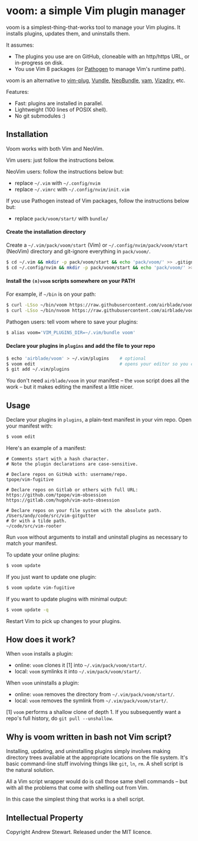 # voom: a simple Vim plugin manager

voom is a simplest-thing-that-works tool to manage your Vim plugins.  It installs plugins, updates them, and uninstalls them.

It assumes:

- The plugins you use are on GitHub, cloneable with an http/https URL, or in-progress on disk.
- You use Vim 8 packages (or [Pathogen][] to manage Vim's runtime path).

voom is an alternative to [vim-plug][], [Vundle][], [NeoBundle][], [vam][], [Vizadry][], etc.

Features:

* Fast: plugins are installed in parallel.
* Lightweight (100 lines of POSIX shell).
* No git submodules :)


## Installation

Voom works with both Vim and NeoVim.

Vim users: just follow the instructions below.

NeoVim users: follow the instructions below but:

- replace `~/.vim` with `~/.config/nvim`
- replace `~/.vimrc` with `~/.config/nvim/init.vim`

If you use Pathogen instead of Vim packages, follow the instructions below but:

- replace `pack/voom/start/` with `bundle/`


#### Create the installation directory

Create a `~/.vim/pack/voom/start` (Vim) or `~/.config/nvim/pack/voom/start` (NeoVim) directory and git-ignore everything in `pack/voom/`.

```sh
$ cd ~/.vim && mkdir -p pack/voom/start && echo 'pack/voom/' >> .gitignore
$ cd ~/.config/nvim && mkdir -p pack/voom/start && echo 'pack/voom/' >> .gitignore
```


#### Install the `(n)voom` scripts somewhere on your PATH

For example, if `~/bin` is on your path:

```sh
$ curl -LSso ~/bin/voom https://raw.githubusercontent.com/airblade/voom/master/voom
$ curl -LSso ~/bin/nvoom https://raw.githubusercontent.com/airblade/voom/master/nvoom
```

Pathogen users: tell voom where to save your plugins:

```sh
$ alias voom='VIM_PLUGINS_DIR=~/.vim/bundle voom'
```


#### Declare your plugins in `plugins` and add the file to your repo

```sh
$ echo 'airblade/voom' > ~/.vim/plugins    # optional
$ voom edit                                # opens your editor so you can declare your plugins
$ git add ~/.vim/plugins
```

You don't need `airblade/voom` in your manifest – the `voom` script does all the work – but it makes editing the manifest a little nicer.


## Usage

Declare your plugins in `plugins`, a plain-text manifest in your vim repo.  Open your manifest with:

```sh
$ voom edit
```

Here's an example of a manifest:

```
# Comments start with a hash character.
# Note the plugin declarations are case-sensitive.

# Declare repos on GitHub with: username/repo.
tpope/vim-fugitive

# Declare repos on Gitlab or others with full URL:
https://github.com/tpope/vim-obsession
https://gitlab.com/hugoh/vim-auto-obsession

# Declare repos on your file system with the absolute path.
/Users/andy/code/src/vim-gitgutter
# Or with a tilde path.
~/code/src/vim-rooter
```

Run `voom` without arguments to install and uninstall plugins as necessary to match your manifest.

To update your online plugins:

```sh
$ voom update
```

If you just want to update one plugin:

```sh
$ voom update vim-fugitive
```

If you want to update plugins with minimal output:

```sh
$ voom update -q
```

Restart Vim to pick up changes to your plugins.



## How does it work?

When `voom` installs a plugin:

- online: `voom` clones it [1] into `~/.vim/pack/voom/start/`.
- local: `voom` symlinks it into `~/.vim/pack/voom/start/`.

When `voom` uninstalls a plugin:

- online: `voom` removes the directory from `~/.vim/pack/voom/start/`.
- local: `voom` removes the symlink from `~/.vim/pack/voom/start/`.

[1] `voom` performs a shallow clone of depth 1.  If you subsequently want a repo's full history, do `git pull --unshallow`.


## Why is voom written in bash not Vim script?

Installing, updating, and uninstalling plugins simply involves making directory trees available at the appropriate locations on the file system.  It's basic command-line stuff involving things like `git`, `ln`, `rm`.  A shell script is the natural solution.

All a Vim script wrapper would do is call those same shell commands – but with all the problems that come with shelling out from Vim.

In this case the simplest thing that works is a shell script.


  [pathogen]: https://github.com/tpope/vim-pathogen
  [vim-plug]:https://github.com/junegunn/vim-plug
  [vundle]: https://github.com/gmarik/vundle.vim
  [NeoBundle]: https://github.com/Shougo/neobundle.vim
  [vam]: https://github.com/MarcWeber/vim-addon-manager
  [vizadry]: https://github.com/ardagnir/vizardry
  [neovim]: https://neovim.io/doc/user/nvim_from_vim.html


## Intellectual Property

Copyright Andrew Stewart.  Released under the MIT licence.

